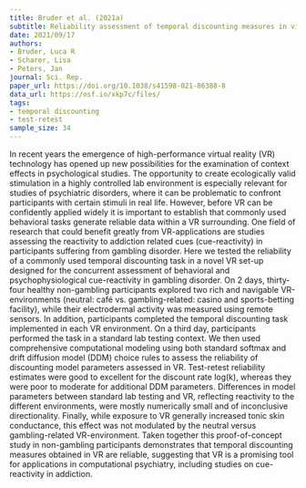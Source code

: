```yaml
---
title: Bruder et al. (2021a)
subtitle: Reliability assessment of temporal discounting measures in virtual reality environments
date: 2021/09/17
authors:
- Bruder, Luca R
- Scharer, Lisa
- Peters, Jan
journal: Sci. Rep.
paper_url: https://doi.org/10.1038/s41598-021-86388-8
data_url: https://osf.io/xkp7c/files/
tags:
- temporal discounting
- test-retest
sample_size: 34
---
```


In recent years the emergence of high-performance virtual reality (VR) technology has opened up new possibilities for the examination of context effects in psychological studies. The opportunity to create ecologically valid stimulation in a highly controlled lab environment is especially relevant for studies of psychiatric disorders, where it can be problematic to confront participants with certain stimuli in real life. However, before VR can be confidently applied widely it is important to establish that commonly used behavioral tasks generate reliable data within a VR surrounding. One field of research that could benefit greatly from VR-applications are studies assessing the reactivity to addiction related cues (cue-reactivity) in participants suffering from gambling disorder. Here we tested the reliability of a commonly used temporal discounting task in a novel VR set-up designed for the concurrent assessment of behavioral and psychophysiological cue-reactivity in gambling disorder. On 2 days, thirty-four healthy non-gambling participants explored two rich and navigable VR-environments (neutral: café vs. gambling-related: casino and sports-betting facility), while their electrodermal activity was measured using remote sensors. In addition, participants completed the temporal discounting task implemented in each VR environment. On a third day, participants performed the task in a standard lab testing context. We then used comprehensive computational modeling using both standard softmax and drift diffusion model (DDM) choice rules to assess the reliability of discounting model parameters assessed in VR. Test-retest reliability estimates were good to excellent for the discount rate log(k), whereas they were poor to moderate for additional DDM parameters. Differences in model parameters between standard lab testing and VR, reflecting reactivity to the different environments, were mostly numerically small and of inconclusive directionality. Finally, while exposure to VR generally increased tonic skin conductance, this effect was not modulated by the neutral versus gambling-related VR-environment. Taken together this proof-of-concept study in non-gambling participants demonstrates that temporal discounting measures obtained in VR are reliable, suggesting that VR is a promising tool for applications in computational psychiatry, including studies on cue-reactivity in addiction.

